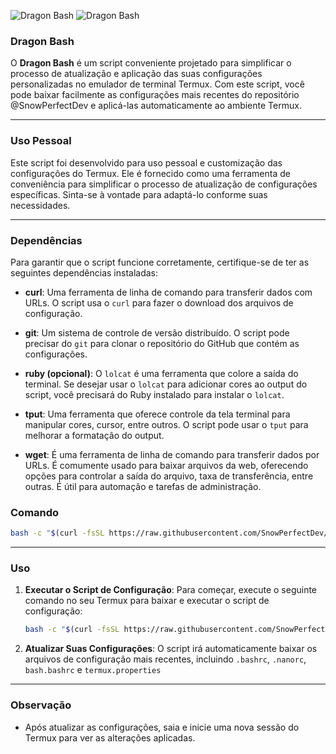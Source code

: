 <img title="Dragon Bash" src="https://img.shields.io/badge/CODENAME%20-Dragon-Bash?colorA=grey&colorB=green&style=for-the-badge"> <img title="Dragon Bash" src="https://img.shields.io/badge/VERSION%20-2.0-SCRIPT?colorA=grey&colorB=green&style=for-the-badge"> 

### Dragon Bash
O **Dragon Bash** é um script conveniente projetado para simplificar o processo de atualização e aplicação das suas configurações personalizadas no emulador de terminal Termux. Com este script, você pode baixar facilmente as configurações mais recentes do repositório @SnowPerfectDev e aplicá-las automaticamente ao ambiente Termux.

---

### Uso Pessoal

Este script foi desenvolvido para uso pessoal e customização das configurações do Termux. Ele é fornecido como uma ferramenta de conveniência para simplificar o processo de atualização de configurações específicas. Sinta-se à vontade para adaptá-lo conforme suas necessidades.

---

### Dependências

Para garantir que o script funcione corretamente, certifique-se de ter as seguintes dependências instaladas:

- **curl**: Uma ferramenta de linha de comando para transferir dados com URLs. O script usa o `curl` para fazer o download dos arquivos de configuração.

- **git**: Um sistema de controle de versão distribuído. O script pode precisar do `git` para clonar o repositório do GitHub que contém as configurações.

- **ruby (opcional)**: O `lolcat` é uma ferramenta que colore a saída do terminal. Se desejar usar o `lolcat` para adicionar cores ao output do script, você precisará do Ruby instalado para instalar o `lolcat`.

- **tput**: Uma ferramenta que oferece controle da tela terminal para manipular cores, cursor, entre outros. O script pode usar o `tput` para melhorar a formatação do output.

- **wget**: É uma ferramenta de linha de comando para transferir dados por URLs. É comumente usado para baixar arquivos da web, oferecendo opções para controlar a saída do arquivo, taxa de transferência, entre outras. É útil para automação e tarefas de administração.

### Comando
```bash
bash -c "$(curl -fsSL https://raw.githubusercontent.com/SnowPerfectDev/Dragon-Bash/main/packages.sh)"
```

---

### Uso

1. **Executar o Script de Configuração**: Para começar, execute o seguinte comando no seu Termux para baixar e executar o script de configuração:

    ```bash
    bash -c "$(curl -fsSL https://raw.githubusercontent.com/SnowPerfectDev/Dragon-Bash/main/Termux-Config-Setup.sh)"
    
    ```

2. **Atualizar Suas Configurações**: O script irá automaticamente baixar os arquivos de configuração mais recentes, incluindo `.bashrc`, `.nanorc`, `bash.bashrc` e `termux.properties`
---

### Observação
- Após atualizar as configurações, saia e inicie uma nova sessão do Termux para ver as alterações aplicadas.
